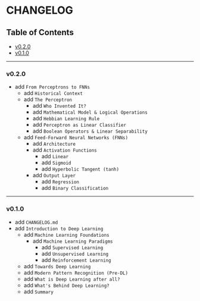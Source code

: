 <h1>CHANGELOG</h1>

<h2>Table of Contents</h2>

- [v0.2.0](#v020)
- [v0.1.0](#v010)

--------------------

### v0.2.0

- add `From Perceptrons to FNNs`
  - add `Historical Context`
  - add `The Perceptron`
    - add `Who Invented It?`
    - add `Mathematical Model & Logical Operations`
    - add `Hebbian Learning Rule`
    - add `Perceptron as Linear Classifier`
    - add `Boolean Operators & Linear Separability`
  - add `Feed-Forward Neural Networks (FNNs)`
    - add `Architecture`
    - add `Activation Functions`
      - add `Linear`
      - add `Sigmoid`
      - add `Hyperbolic Tangent (tanh)`
    - add `Output Layer`
      - add `Regression`
      - add `Binary Classification`

--------------------

### v0.1.0

- add `CHANGELOG.md`
- add `Introduction to Deep Learning`
  - add `Machine Learning Foundations`
    - add `Machine Learning Paradigms`
      - add `Supervised Learning`
      - add `Unsupervised Learning`
      - add `Reinforcement Learning`
  - add `Towards Deep Learning`
  - add `Modern Pattern Recognition (Pre-DL)`
  - add `What is Deep Learning after all?`
  - add `What's Behind Deep Learning?`
  - add `Summary`